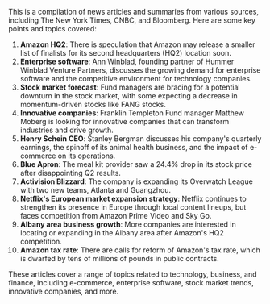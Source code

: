 This is a compilation of news articles and summaries from various sources, including The New York Times, CNBC, and Bloomberg. Here are some key points and topics covered:

1. **Amazon HQ2**: There is speculation that Amazon may release a smaller list of finalists for its second headquarters (HQ2) location soon.
2. **Enterprise software**: Ann Winblad, founding partner of Hummer Winblad Venture Partners, discusses the growing demand for enterprise software and the competitive environment for technology companies.
3. **Stock market forecast**: Fund managers are bracing for a potential downturn in the stock market, with some expecting a decrease in momentum-driven stocks like FANG stocks.
4. **Innovative companies**: Franklin Templeton Fund manager Matthew Moberg is looking for innovative companies that can transform industries and drive growth.
5. **Henry Schein CEO**: Stanley Bergman discusses his company's quarterly earnings, the spinoff of its animal health business, and the impact of e-commerce on its operations.
6. **Blue Apron**: The meal kit provider saw a 24.4% drop in its stock price after disappointing Q2 results.
7. **Activision Blizzard**: The company is expanding its Overwatch League with two new teams, Atlanta and Guangzhou.
8. **Netflix's European market expansion strategy**: Netflix continues to strengthen its presence in Europe through local content lineups, but faces competition from Amazon Prime Video and Sky Go.
9. **Albany area business growth**: More companies are interested in locating or expanding in the Albany area after Amazon's HQ2 competition.
10. **Amazon tax rate**: There are calls for reform of Amazon's tax rate, which is dwarfed by tens of millions of pounds in public contracts.

These articles cover a range of topics related to technology, business, and finance, including e-commerce, enterprise software, stock market trends, innovative companies, and more.